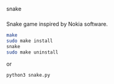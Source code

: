 snake
#####

Snake game inspired by Nokia software.

```bash
make
sudo make install
snake
sudo make uninstall
```

or

```
python3 snake.py
```
